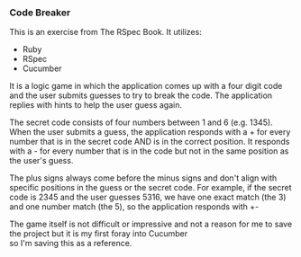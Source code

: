 ### Code Breaker ###

This is an exercise from The RSpec Book. It utilizes:
* Ruby
* RSpec 
* Cucumber

It is a logic game in which the application comes up with a 
four digit code and the user submits guesses to try to break
the code. The application replies with hints to help the user
guess again. 

The secret code consists of four numbers between 1 and 6 (e.g. 1345).
When the user submits a guess, the application responds with a + 
for every number that is in the secret code AND is in the correct 
position. It responds with a - for every number that is in the 
code but not in the same position as the user's guess.


The plus signs always come before the minus signs and don't align
with specific positions in the guess or the secret code. For example,
if the secret code is 2345 and the user guesses 5316, we have one 
exact match (the 3) and one number match (the 5), so the application
responds with +-

The game itself is not difficult or impressive and not a reason 
for me to save the project but it is my first foray into Cucumber  
so I'm saving this as a reference. 

